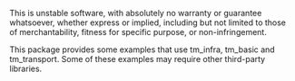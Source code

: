 This is unstable software, with absolutely no warranty or guarantee whatsoever, whether express or implied, including but not limited to those of merchantability, fitness for specific purpose, or non-infringement.

This package provides some examples that use tm_infra, tm_basic and tm_transport. Some of these examples may require other third-party libraries.